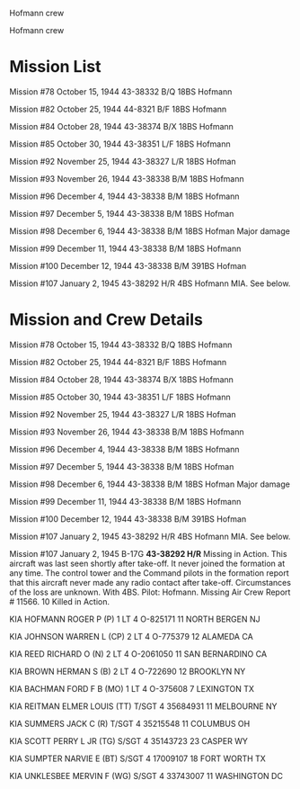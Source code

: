 





Hofmann crew






 




Hofmann crew

# Mission List

Mission #78 October 15, 1944 43-38332 B/Q 18BS Hofmann

Mission #82 October 25, 1944 44-8321 B/F 18BS Hofmann

Mission #84 October 28, 1944 43-38374 B/X 18BS Hofmann

Mission #85 October 30, 1944 43-38351 L/F 18BS Hofmann

Mission #92 November 25, 1944 43-38327 L/R 18BS Hofman

Mission #93 November 26, 1944 43-38338 B/M 18BS Hofmann

Mission #96 December 4, 1944 43-38338 B/M 18BS Hofmann

Mission #97 December 5, 1944 43-38338 B/M 18BS Hofman

Mission #98 December 6, 1944 43-38338 B/M 18BS
Hofman Major damage

Mission #99 December 11, 1944 43-38338 B/M 18BS Hofmann

Mission #100 December 12, 1944 43-38338 B/M 391BS Hofman

Mission #107 January 2, 1945 43-38292 H/R 4BS
Hofmann MIA. See below.

# Mission and Crew Details

Mission #78 October 15, 1944 43-38332 B/Q 18BS Hofmann

Mission #82 October 25, 1944 44-8321 B/F 18BS Hofmann

Mission #84 October 28, 1944 43-38374 B/X 18BS Hofmann

Mission #85 October 30, 1944 43-38351 L/F 18BS Hofmann

Mission #92 November 25, 1944 43-38327 L/R 18BS Hofman

Mission #93 November 26, 1944 43-38338 B/M 18BS Hofmann

Mission #96 December 4, 1944 43-38338 B/M 18BS Hofmann

Mission #97 December 5, 1944 43-38338 B/M 18BS Hofman

Mission #98 December 6, 1944 43-38338 B/M 18BS
Hofman Major damage

Mission #99 December 11, 1944 43-38338 B/M 18BS Hofmann

Mission #100 December 12, 1944 43-38338 B/M 391BS Hofman

Mission #107 January 2, 1945 43-38292 H/R 4BS
Hofmann MIA. See below.

Mission #107 January 2, 1945 B-17G **43-38292 H/R** Missing
in Action. This aircraft was last seen shortly after take-off. It never joined
the formation at any time. The control tower and the Command pilots in the
formation report that this aircraft never made any radio contact after
take-off. Circumstances of the loss are unknown. With 4BS. Pilot: Hofmann.
Missing Air Crew Report \# 11566\. 10 Killed in Action.

KIA HOFMANN ROGER P (P)
1 LT
4
O-825171
11 NORTH BERGEN NJ

KIA JOHNSON WARREN L
(CP)
2 LT
4
O-775379
12 ALAMEDA CA

KIA REED RICHARD O (N)
2 LT
4
O-2061050
11 SAN BERNARDINO
CA

KIA BROWN HERMAN S
(B)
2 LT 4
O-722690
12 BROOKLYN NY

KIA BACHMAN FORD F B (MO)
1 LT
4
O-375608
7
LEXINGTON TX

KIA REITMAN ELMER LOUIS (TT)
T/SGT
4
35684931
11 MELBOURNE NY

KIA SUMMERS JACK C
(R)
T/SGT
4
35215548
11 COLUMBUS OH

KIA SCOTT PERRY L JR
(TG)
S/SGT 4
35143723
23 CASPER WY

KIA SUMPTER NARVIE E
(BT)
S/SGT
4
17009107
18 FORT WORTH TX

KIA UNKLESBEE MERVIN F (WG)
S/SGT
4
33743007
11 WASHINGTON DC




